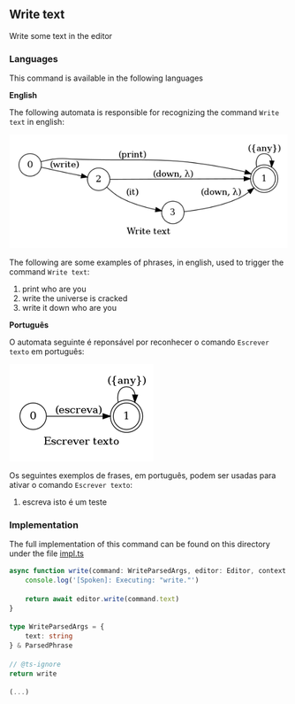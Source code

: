 ## Write text

Write some text in the editor

### Languages

This command is available in the following languages

**English**

The following automata is responsible for recognizing the command `Write text` in english:

![English](phrase_en-US.png)

The following are some examples of phrases, in english, used to trigger the command `Write text`:

1. print who are you
2. write the universe is cracked
3. write it down who are you

**Português**

O automata seguinte é reponsável por reconhecer o comando `Escrever texto` em português:

![Português](phrase_pt-BR.png)

Os seguintes exemplos de frases, em português, podem ser usadas para ativar o comando `Escrever texto`:

1. escreva isto é um teste

### Implementation

The full implementation of this command can be found on this directory under the file [impl.ts](impl.ts)

```typescript
async function write(command: WriteParsedArgs, editor: Editor, context: {}) {
    console.log('[Spoken]: Executing: "write."')

    return await editor.write(command.text)
}

type WriteParsedArgs = {
    text: string
} & ParsedPhrase

// @ts-ignore
return write

(...)
```